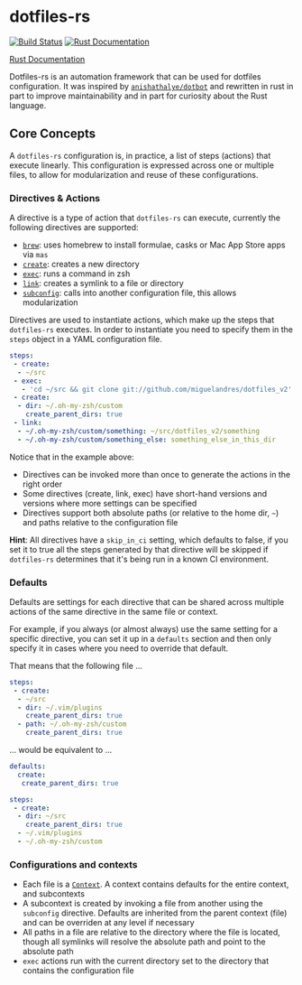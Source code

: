 # dotfiles-rs

[![Build Status](https://github.com/miguelandres/dotfiles-rs/actions/workflows/rust_build_and_test.yml/badge.svg?branch=main)](https://github.com/miguelandres/dotfiles-rs/actions/workflows/rust_build_and_test.yml)
[![Rust Documentation](https://github.com/miguelandres/dotfiles-rs/actions/workflows/rust_doc_generator.yml/badge.svg?branch=main)](https://miguelandres.github.io/dotfiles-rs/)

[Rust Documentation](https://miguelandres.github.io/dotfiles-rs/)

Dotfiles-rs is an automation framework that can be used for dotfiles
configuration. It was inspired by
[`anishathalye/dotbot`](https://github.com/anishathalye/dotbot) and rewritten in
rust in part to improve maintainability and in part for curiosity about the Rust
language.

## Core Concepts

A `dotfiles-rs` configuration is, in practice, a list of steps (actions) that
execute linearly. This configuration is expressed across one or multiple files,
to allow for modularization and reuse of these configurations.

### Directives & Actions

A directive is a type of action that `dotfiles-rs` can execute, currently the
following directives are supported:

* [`brew`](docs/brew.md): uses homebrew to install formulae, casks or Mac App
  Store apps via `mas`
* [`create`](docs/create.md): creates a new directory
* [`exec`](docs/exec.md): runs a command in zsh
* [`link`](docs/link.md): creates a symlink to a file or directory
* [`subconfig`](docs/subconfig.md): calls into another configuration file, this
  allows modularization

Directives are used to instantiate actions, which make up the steps that
`dotfiles-rs` executes. In order to instantiate you need to specify them in the
`steps` object in a YAML configuration file.

```yaml
steps:
 - create:
  - ~/src
 - exec:
   - 'cd ~/src && git clone git://github.com/miguelandres/dotfiles_v2'
 - create:
  - dir: ~/.oh-my-zsh/custom
    create_parent_dirs: true
 - link:
  - ~/.oh-my-zsh/custom/something: ~/src/dotfiles_v2/something
  - ~/.oh-my-zsh/custom/something_else: something_else_in_this_dir
```

Notice that in the example above:

* Directives can be invoked more than once to generate the actions in the right
  order
* Some directives (create, link, exec) have short-hand versions and versions
  where more settings can be specified
* Directives support both absolute paths (or relative to the home dir, `~`) and
  paths relative to the configuration file

**Hint**: All directives have a `skip_in_ci` setting, which defaults to false,
if you set it to true all the steps generated by that directive will be skipped
if `dotfiles-rs` determines that it's being run in a known CI environment.

### Defaults

Defaults are settings for each directive that can be shared across multiple
actions of the same directive in the same file or context.

For example, if you always (or almost always) use the same setting for a specific
directive, you can set it up in a `defaults` section and then only specify it in
cases where you need to override that default.

That means that the following file ...

```yaml
steps:
 - create:
  - ~/src
  - dir: ~/.vim/plugins
    create_parent_dirs: true
  - path: ~/.oh-my-zsh/custom
    create_parent_dirs: true
```

... would be equivalent to ...

```yaml
defaults:
  create:
   create_parent_dirs: true

steps:
 - create:
  - dir: ~/src
    create_parent_dirs: true
  - ~/.vim/plugins
  - ~/.oh-my-zsh/custom
```

### Configurations and contexts

* Each file is a
  [`Context`](https://miguelandres.github.io/dotfiles-rs/dotfiles_processor/context/struct.Context.html).
  A context contains defaults for the entire context, and subcontexts
* A subcontext is created by invoking a file from another using the `subconfig`
  directive. Defaults are inherited from the parent context (file) and can be
  overriden at any level if necessary
* All paths in a file are relative to the directory where the file is located,
  though all symlinks will resolve the absolute path and point to the absolute
  path
* `exec` actions run with the current directory set to the directory that
  contains the configuration file
